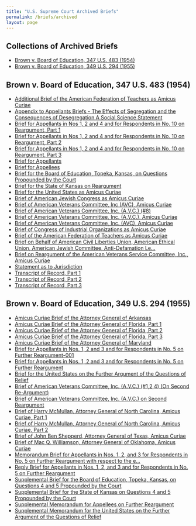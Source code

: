 ```yaml
---
title: "U.S. Supreme Court Archived Briefs"
permalink: /briefs/archived
layout: page
---
```


## Collections of Archived Briefs

- [Brown v. Board of Education, 347 U.S. 483 (1954)](#brown-v-board-of-education-347-us-483-1954)
- [Brown v. Board of Education, 349 U.S. 294 (1955)](#brown-v-board-of-education-349-us-294-1955)

## Brown v. Board of Education, 347 U.S. 483 (1954)

- [Additional Brief of the American Federation of Teachers as Amicus Curiae](https://briefs.lonedissent.org/1952/brown1/Additional%20Brief%20of%20the%20American%20Federation%20of%20Teachers%20as%20Amicus%20Curiae.pdf)
- [Appendix to Appellants Briefs - The Effects of Segregation and the Consequences of Desegregation A Social Science Statement](https://briefs.lonedissent.org/1952/brown1/Appendix%20to%20Appellants%20Briefs%20-%20The%20Effects%20of%20Segregation%20and%20the%20Consequences%20of%20Desegregation%20A%20Social%20Science%20Statement.pdf)
- [Brief for Appellants in Nos 1, 2 and 4 and for Respondents in No. 10 on Reargument, Part 1](https://briefs.lonedissent.org/1952/brown1/Brief%20for%20Appellants%20in%20Nos%201,%202%20and%204%20and%20for%20Respondents%20in%20No.%2010%20on%20Reargument,%20Part%201.pdf)
- [Brief for Appellants in Nos 1, 2 and 4 and for Respondents in No. 10 on Reargument, Part 2](https://briefs.lonedissent.org/1952/brown1/Brief%20for%20Appellants%20in%20Nos%201,%202%20and%204%20and%20for%20Respondents%20in%20No.%2010%20on%20Reargument,%20Part%202.pdf)
- [Brief for Appellants in Nos 1, 2 and 4 and for Respondents in No. 10 on Reargument, Part 3](https://briefs.lonedissent.org/1952/brown1/Brief%20for%20Appellants%20in%20Nos%201,%202%20and%204%20and%20for%20Respondents%20in%20No.%2010%20on%20Reargument,%20Part%203.pdf)
- [Brief for Appellants](https://briefs.lonedissent.org/1952/brown1/Brief%20for%20Appellants.pdf)
- [Brief for Appellees](https://briefs.lonedissent.org/1952/brown1/Brief%20for%20Appellees.pdf)
- [Brief for the Board of Education, Topeka, Kansas, on Questions Propounded by the Court](https://briefs.lonedissent.org/1952/brown1/Brief%20for%20the%20Board%20of%20Education,%20Topeka,%20Kansas,%20on%20Questions%20Propounded%20by%20the%20Court.pdf)
- [Brief for the State of Kansas on Reargument](https://briefs.lonedissent.org/1952/brown1/Brief%20for%20the%20State%20of%20Kansas%20on%20Reargument.pdf)
- [Brief for the United States as Amicus Curiae](https://briefs.lonedissent.org/1952/brown1/Brief%20for%20the%20United%20States%20as%20Amicus%20Curiae.pdf)
- [Brief of American Jewish Congress as Amicus Curiae](https://briefs.lonedissent.org/1952/brown1/Brief%20of%20American%20Jewish%20Congress%20as%20Amicus%20Curiae.pdf)
- [Brief of American Veterans Committee, Inc (AVC), Amicus Curiae](https://briefs.lonedissent.org/1952/brown1/Brief%20of%20American%20Veterans%20Committee,%20Inc%20(AVC),%20Amicus%20Curiae.pdf)
- [Brief of American Veterans Committee, Inc. (A.V.C.) (#8)](https://briefs.lonedissent.org/1952/brown1/Brief%20of%20American%20Veterans%20Committee,%20Inc.%20(A.V.C.)%20(#8).pdf)
- [Brief of American Veterans Committee, Inc. (A.V.C.), Amicus Curiae](https://briefs.lonedissent.org/1952/brown1/Brief%20of%20American%20Veterans%20Committee,%20Inc.%20(A.V.C.),%20Amicus%20Curiae.pdf)
- [Brief of American Veterans Committee, Inc. (AVC), Amicus Curiae](https://briefs.lonedissent.org/1952/brown1/Brief%20of%20American%20Veterans%20Committee,%20Inc.%20(AVC),%20Amicus%20Curiae.pdf)
- [Brief of Congress of Industrial Organizations as Amicus Curiae](https://briefs.lonedissent.org/1952/brown1/Brief%20of%20Congress%20of%20Industrial%20Organizations%20as%20Amicus%20Curiae.pdf)
- [Brief of the American Federation of Teachers as Amicus Curiae](https://briefs.lonedissent.org/1952/brown1/Brief%20of%20the%20American%20Federation%20of%20Teachers%20as%20Amicus%20Curiae.pdf)
- [Brief on Behalf of American Civil Liberties Union, American Ethical Union, American Jewish Committee, Anti-Defamation Le...](https://briefs.lonedissent.org/1952/brown1/Brief%20on%20Behalf%20of%20American%20Civil%20Liberties%20Union,%20American%20Ethical%20Union,%20American%20Jewish%20Committee,%20Anti-Defamation%20Le....pdf)
- [Brief on Reargument of the American Veterans Service Committee, Inc., Amicus Curiae](https://briefs.lonedissent.org/1952/brown1/Brief%20on%20Reargument%20of%20the%20American%20Veterans%20Service%20Committee,%20Inc.,%20Amicus%20Curiae.pdf)
- [Statement as to Jurisdiction](https://briefs.lonedissent.org/1952/brown1/Statement%20as%20to%20Jurisdiction.pdf)
- [Transcript of Record, Part 1](https://briefs.lonedissent.org/1952/brown1/Transcript%20of%20Record,%20Part%201.pdf)
- [Transcript of Record, Part 2](https://briefs.lonedissent.org/1952/brown1/Transcript%20of%20Record,%20Part%202.pdf)
- [Transcript of Record, Part 3](https://briefs.lonedissent.org/1952/brown1/Transcript%20of%20Record,%20Part%203.pdf)

## Brown v. Board of Education, 349 U.S. 294 (1955)

- [Amicus Curiae Brief of the Attorney General of Arkansas](https://briefs.lonedissent.org/1954/brown2/Amicus%20Curiae%20Brief%20of%20the%20Attorney%20General%20of%20Arkansas.pdf)
- [Amicus Curiae Brief of the Attorney General of Florida, Part 1](https://briefs.lonedissent.org/1954/brown2/Amicus%20Curiae%20Brief%20of%20the%20Attorney%20General%20of%20Florida,%20Part%201.pdf)
- [Amicus Curiae Brief of the Attorney General of Florida, Part 2](https://briefs.lonedissent.org/1954/brown2/Amicus%20Curiae%20Brief%20of%20the%20Attorney%20General%20of%20Florida,%20Part%202.pdf)
- [Amicus Curiae Brief of the Attorney General of Florida, Part 3](https://briefs.lonedissent.org/1954/brown2/Amicus%20Curiae%20Brief%20of%20the%20Attorney%20General%20of%20Florida,%20Part%203.pdf)
- [Amicus Curiae Brief of the Attorney General of Maryland](https://briefs.lonedissent.org/1954/brown2/Amicus%20Curiae%20Brief%20of%20the%20Attorney%20General%20of%20Maryland.pdf)
- [Brief for Appellants in Nos. 1, 2 and 3 and for Respondents in No. 5 on Further Reargument-001](https://briefs.lonedissent.org/1954/brown2/Brief%20for%20Appellants%20in%20Nos.%201,%202%20and%203%20and%20for%20Respondents%20in%20No.%205%20on%20Further%20Reargument-001.pdf)
- [Brief for Appellants in Nos. 1, 2 and 3 and for Respondents in No. 5 on Further Reargument](https://briefs.lonedissent.org/1954/brown2/Brief%20for%20Appellants%20in%20Nos.%201,%202%20and%203%20and%20for%20Respondents%20in%20No.%205%20on%20Further%20Reargument.pdf)
- [Brief for the United States on the Further Argument of the Questions of Relief](https://briefs.lonedissent.org/1954/brown2/Brief%20for%20the%20United%20States%20on%20the%20Further%20Argument%20of%20the%20Questions%20of%20Relief.pdf)
- [Brief of American Veterans Committee, Inc. (A.V.C.) (#1,2,4) (On Second Re-Argument)](https://briefs.lonedissent.org/1954/brown2/Brief%20of%20American%20Veterans%20Committee,%20Inc.%20(A.V.C.)%20(#1,2,4)%20(On%20Second%20Re-Argument).pdf)
- [Brief of American Veterans Committee, Inc. (A.V.C.) on Second Reargument](https://briefs.lonedissent.org/1954/brown2/Brief%20of%20American%20Veterans%20Committee,%20Inc.%20(A.V.C.)%20on%20Second%20Reargument.pdf)
- [Brief of Harry McMullan, Attorney General of North Carolina, Amicus Curiae, Part 1](https://briefs.lonedissent.org/1954/brown2/Brief%20of%20Harry%20McMullan,%20Attorney%20General%20of%20North%20Carolina,%20Amicus%20Curiae,%20Part%201.pdf)
- [Brief of Harry McMullan, Attorney General of North Carolina, Amicus Curiae, Part 2](https://briefs.lonedissent.org/1954/brown2/Brief%20of%20Harry%20McMullan,%20Attorney%20General%20of%20North%20Carolina,%20Amicus%20Curiae,%20Part%202.pdf)
- [Brief of John Ben Shepperd, Attorney General of Texas, Amicus Curiae](https://briefs.lonedissent.org/1954/brown2/Brief%20of%20John%20Ben%20Shepperd,%20Attorney%20General%20of%20Texas,%20Amicus%20Curiae.pdf)
- [Brief of Mac Q. Williamson, Attorney General of Oklahoma, Amicus Curiae](https://briefs.lonedissent.org/1954/brown2/Brief%20of%20Mac%20Q.%20Williamson,%20Attorney%20General%20of%20Oklahoma,%20Amicus%20Curiae.pdf)
- [Memorandum Brief for Appellants in Nos. 1, 2, and 3 for Respondents in No. 5 on Further Reargument with respect to the e...](https://briefs.lonedissent.org/1954/brown2/Memorandum%20Brief%20for%20Appellants%20in%20Nos.%201,%202,%20and%203%20for%20Respondents%20in%20No.%205%20on%20Further%20Reargument%20with%20respect%20to%20the%20e....pdf)
- [Reply Brief for Appellants in Nos. 1, 2, and 3 and for Respondents in No. 5 on Further Reargument](https://briefs.lonedissent.org/1954/brown2/Reply%20Brief%20for%20Appellants%20in%20Nos.%201,%202,%20and%203%20and%20for%20Respondents%20in%20No.%205%20on%20Further%20Reargument.pdf)
- [Supplemental Brief for the Board of Education, Topeka, Kansas, on Questions 4 and 5 Propounded by the Court](https://briefs.lonedissent.org/1954/brown2/Supplemental%20Brief%20for%20the%20Board%20of%20Education,%20Topeka,%20Kansas,%20on%20Questions%204%20and%205%20Propounded%20by%20the%20Court.pdf)
- [Supplemental Brief for the State of Kansas on Questions 4 and 5 Propounded by the Court](https://briefs.lonedissent.org/1954/brown2/Supplemental%20Brief%20for%20the%20State%20of%20Kansas%20on%20Questions%204%20and%205%20Propounded%20by%20the%20Court.pdf)
- [Supplemental Memorandum for Appellees on Further Reargument](https://briefs.lonedissent.org/1954/brown2/Supplemental%20Memorandum%20for%20Appellees%20on%20Further%20Reargument.pdf)
- [Supplemental Memorandum for the United States on the Further Argument of the Questions of Relief](https://briefs.lonedissent.org/1954/brown2/Supplemental%20Memorandum%20for%20the%20United%20States%20on%20the%20Further%20Argument%20of%20the%20Questions%20of%20Relief.pdf)
